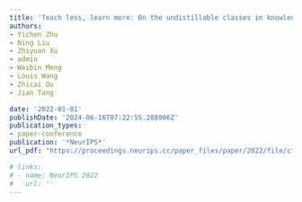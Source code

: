 ```yaml
---
title: 'Teach less, learn more: On the undistillable classes in knowledge distillation'
authors:
- Yichen Zhu
- Ning Liu
- Zhiyuan Xu
- admin
- Weibin Meng
- Louis Wang
- Zhicai Ou
- Jian Tang

date: '2022-01-01'
publishDate: '2024-06-16T07:22:55.288906Z'
publication_types:
- paper-conference
publication: '*NeurIPS*'
url_pdf: "https://proceedings.neurips.cc/paper_files/paper/2022/file/cf5c369c1bc070361477008e3f5210ed-Paper-Conference.pdf"

# links:
# - name: NeurIPS 2022
#   url: ''
---
```

